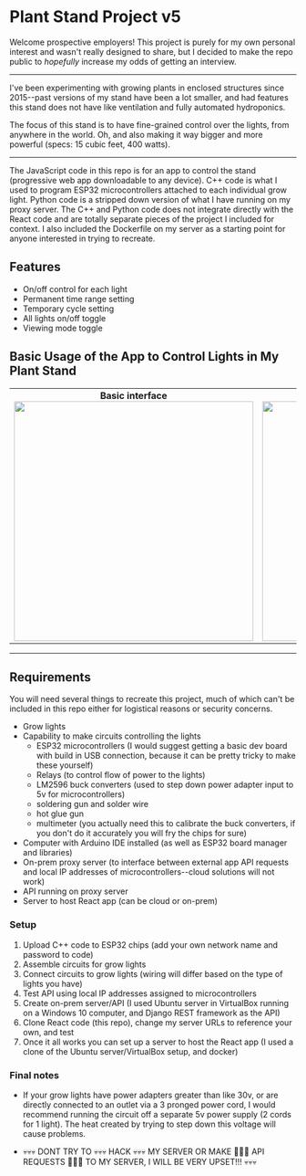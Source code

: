 # Plant Stand Project v5

Welcome prospective employers! This project is purely for my own personal interest and wasn't really designed to share, but I decided to make the repo public to *hopefully* increase my odds of getting an interview.

---

I've been experimenting with growing plants in enclosed structures since 2015--past versions of my stand have been a lot smaller, and had features this stand does not have like ventilation and fully automated hydroponics.

The focus of this stand is to have fine-grained control over the lights, from anywhere in the world. Oh, and also making it way bigger and more powerful (specs: 15 cubic feet, 400 watts).

---

The JavaScript code in this repo is for an app to control the stand (progressive web app downloadable to any device). C++ code is what I used to program ESP32 microcontrollers attached to each individual grow light. Python code is a stripped down version of what I have running on my proxy server. The C++ and Python code does not integrate directly with the React code and are totally separate pieces of the project I included for context. I also included the Dockerfile on my server as a starting point for anyone interested in trying to recreate.

## Features
- On/off control for each light
- Permanent time range setting
- Temporary cycle setting
- All lights on/off toggle
- Viewing mode toggle

## Basic Usage of the App to Control Lights in My Plant Stand

<table>
  <tr>
    <td align="center">
    <strong>Basic interface</strong><br>
    <img src="./assets/basicdemogif.gif" height="420">
    </td>
    <td align="center">
    <strong>Live demo</strong><br>
    <img src="./assets/irldemo.gif" height="420">
    </td>
    <td align="center">
    <strong>Circuits</strong><br>
    <img src="./assets/circuitdemo.gif" height="420">
    </td>
  </tr>
</table>

---

## Requirements

You will need several things to recreate this project, much of which can't be included in this repo either for logistical reasons or security concerns.

- Grow lights
- Capability to make circuits controlling the lights
    - ESP32 microcontrollers (I would suggest getting a basic dev board with build in USB connection, because it can be pretty tricky to make these yourself)
    - Relays (to control flow of power to the lights)
    - LM2596 buck converters (used to step down power adapter input to 5v for microcontrollers)
    - soldering gun and solder wire
    - hot glue gun
    - multimeter (you actually need this to calibrate the buck converters, if you don't do it accurately you will fry the chips for sure)
- Computer with Arduino IDE installed (as well as ESP32 board manager and libraries)
- On-prem proxy server (to interface between external app API requests and local IP addresses of microcontrollers--cloud solutions will not work)
- API running on proxy server
- Server to host React app (can be cloud or on-prem)

### Setup

1) Upload C++ code to ESP32 chips (add your own network name and password to code)
2) Assemble circuits for grow lights
3) Connect circuits to grow lights (wiring will differ based on the type of lights you have)
4) Test API using local IP addresses assigned to microcontrollers
5) Create on-prem server/API (I used Ubuntu server in VirtualBox running on a Windows 10 computer, and Django REST framework as the API)
6) Clone React code (this repo), change my server URLs to reference your own, and test
7) Once it all works you can set up a server to host the React app (I used a clone of the Ubuntu server/VirtualBox setup, and docker)


### Final notes
- If your grow lights have power adapters greater than like 30v, or are directly connected to an outlet via a 3 pronged power cord, I would recommend running the circuit off a separate 5v power supply (2 cords for 1 light). The heat created by trying to step down this voltage will cause problems.

- 💀💀💀 DONT TRY TO 💀💀💀 HACK 💀💀💀 MY SERVER OR MAKE 👻👻👻 API REQUESTS 👻👻👻 TO MY SERVER, I WILL BE VERY UPSET!!! 💀💀💀